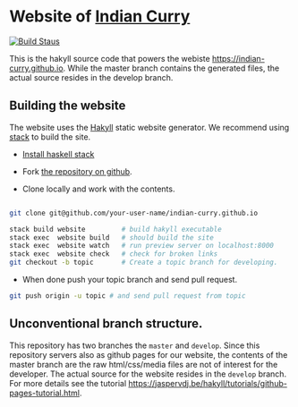 # Website of [Indian Curry]

[![Build Staus][travis-status]][travis-raaz]

This is the hakyll source code that powers the webiste
<https://indian-curry.github.io>. While the master branch contains the
generated files, the actual source resides in the develop branch.


## Building the website

The website uses the [Hakyll] static website generator. We recommend
using [stack] to build the site.

* [Install haskell stack]

* Fork [the repository on github][repo].

* Clone locally and work with the contents.

```bash

git clone git@github.com/your-user-name/indian-curry.github.io

stack build website         # build hakyll executable
stack exec  website build   # should build the site
stack exec  website watch   # run preview server on localhost:8000
stack exec  website check   # check for broken links
git checkout -b topic       # Create a topic branch for developing.

```
* When done push your topic branch and send pull request.

```bash
git push origin -u topic # and send pull request from topic

```

## Unconventional branch structure.

This repository has two branches the `master` and `develop`. Since
this repository servers also as github pages for our website, the
contents of the master branch are the raw html/css/media files are not
of interest for the developer.  The actual source for the website
resides in the `develop` branch. For more details see the tutorial
<https://jaspervdj.be/hakyll/tutorials/github-pages-tutorial.html>.



[indian curry]: <https://indian-curry.github.io> "Indian curry homepage"
[install haskell stack]: <https://docs.haskellstack.org/en/stable/README/> "Install haskell stack"
[stack]: <https://docs.haskellstack.org/en/stable/README/> "Haskell Stack"
[hakyll]: <https://jaspervdj.be/hakyll/> "Hakyll website generator"
[repo]: <https://github.com/indian-curry/indian-curry.github.io>

[travis-status]: <https://secure.travis-ci.org/indian-curry/indian-curry.github.io.png> "Build status"

[travis-raaz]: <https://travis-ci.org/indian-curry/indian-curry.github.io> "Build status"
